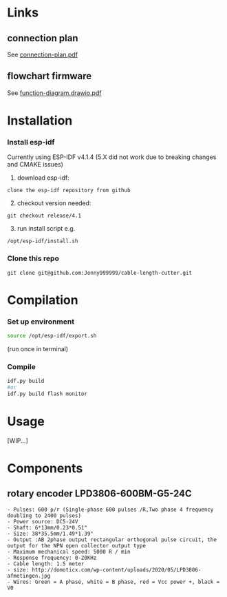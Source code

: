 # Links
## connection plan
See [connection-plan.pdf](connection-plan.pdf)  

## flowchart firmware
See [function-diagram.drawio.pdf](function-diagram.drawio.pdf)  



# Installation
### Install esp-idf
Currently using ESP-IDF v4.1.4 (5.X did not work due to breaking changes and CMAKE issues)
1. download esp-idf: 
```
clone the esp-idf repository from github
```
2. checkout version needed:
```
git checkout release/4.1
```
3. run install script e.g.
```
/opt/esp-idf/install.sh
```

### Clone this repo
```
git clone git@github.com:Jonny999999/cable-length-cutter.git
```



# Compilation
### Set up environment
```bash
source /opt/esp-idf/export.sh
```
(run once in terminal)

### Compile
```bash
idf.py build
#or
idf.py build flash monitor
```




# Usage
[WIP...]





# Components
## rotary encoder LPD3806-600BM-G5-24C
    - Pulses: 600 p/r (Single-phase 600 pulses /R,Two phase 4 frequency doubling to 2400 pulses)
    - Power source: DC5-24V
    - Shaft: 6*13mm/0.23*0.51"
    - Size: 38*35.5mm/1.49*1.39"
    - Output :AB 2phase output rectangular orthogonal pulse circuit, the output for the NPN open collector output type
    - Maximum mechanical speed: 5000 R / min
    - Response frequency: 0-20KHz
    - Cable length: 1.5 meter
    - size: http://domoticx.com/wp-content/uploads/2020/05/LPD3806-afmetingen.jpg
    - Wires: Green = A phase, white = B phase, red = Vcc power +, black = V0

